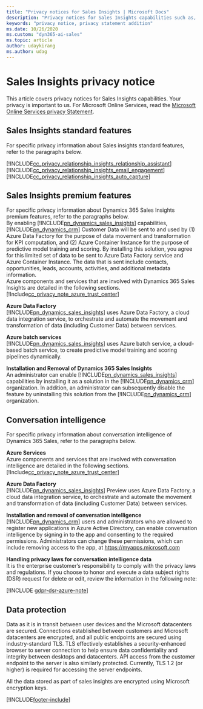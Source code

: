 ```yaml
---
title: "Privacy notices for Sales Insights | Microsoft Docs"
description: "Privacy notices for Sales Insights capabilities such as, standard features, premium features, conversation intelligence, and data protection."
keywords: "privacy notice, privacy statement addition"
ms.date: 10/26/2020
ms.custom: "dyn365-ai-sales"
ms.topic: article
author: udaykirang
ms.author: udag
---
```



# Sales Insights privacy notice 

This article covers privacy notices for Sales Insights capabilities. Your privacy is important to us. For Microsoft Online Services, read the [Microsoft Online Services privacy Statement](https://go.microsoft.com/fwlink/p/?LinkID=389041).

## Sales Insights standard features

For specific privacy information about Sales insights standard features, refer to the paragraphs below.

[!INCLUDE[cc_privacy_relationship_insights_relationship_assistant](../includes/cc-privacy-relationship-insights-relationship-assistant.md)]  
[!INCLUDE[cc_privacy_relationship_insights_email_engagement](../includes/cc-privacy-relationship-insights-email-engagement.md)]  
[!INCLUDE[cc_privacy_relationship_insights_auto_capture](../includes/cc-privacy-relationship-insights-auto-capture.md)]

## Sales Insights premium features

For specific privacy information about Dynamics 365 Sales Insights premium features, refer to the paragraphs below.  
By enabling [!INCLUDE[pn_dynamics_sales_insights](../includes/pn-dynamics-sales-insights.md)] capabilities, [!INCLUDE[pn_dynamics_crm](../includes/pn-dynamics-crm.md)] Customer Data will be sent to and used by (1) Azure Data Factory for the purpose of data movement and transformation for KPI computation, and (2) Azure Container Instance for the purpose of predictive model training and scoring. By installing this solution, you agree for this limited set of data to be sent to Azure Data Factory service and Azure Container Instance. The data that is sent include contacts, opportunities, leads, accounts, activities, and additional metadata information.  
Azure components and services that are involved with Dynamics 365 Sales Insights are detailed in the following sections.
[!Include[cc_privacy_note_azure_trust_center](../includes/cc-privacy-note-azure-trust-center.md)]  

**Azure Data Factory**  
[!INCLUDE[pn_dynamics_sales_insights](../includes/pn-dynamics-sales-insights.md)] uses Azure Data Factory, a cloud data integration service, to orchestrate and automate the movement and transformation of data (including Customer Data) between services.

**Azure batch services**   
[!INCLUDE[pn_dynamics_sales_insights](../includes/pn-dynamics-sales-insights.md)] uses Azure batch service, a cloud-based batch service, to create predictive model training and scoring pipelines dynamically. 

**Installation and Removal of Dynamics 365 Sales Insights**    
An administrator can enable [!INCLUDE[pn_dynamics_sales_insights](../includes/pn-dynamics-sales-insights.md)] capabilities by installing it as a solution in the [!INCLUDE[pn_dynamics_crm](../includes/pn-dynamics-crm.md)] organization. In addition, an administrator can subsequently disable the feature by uninstalling this solution from the [!INCLUDE[pn_dynamics_crm](../includes/pn-dynamics-crm.md)] organization.

## Conversation intelligence

For specific privacy information about conversation intelligence of Dynamics 365 Sales, refer to the paragraphs below.

**Azure Services**   
Azure components and services that are involved with conversation intelligence are detailed in the following sections.  
[!Include[cc_privacy_note_azure_trust_center](../includes/cc-privacy-note-azure-trust-center.md)]

**Azure Data Factory**  
[!INCLUDE[pn_dynamics_sales_insights](../includes/pn-dynamics-sales-insights.md)] Preview uses Azure Data Factory, a cloud data integration service, to orchestrate and automate the movement and transformation of data (including Customer Data) between services.

**Installation and removal of conversation intelligence**    
[!INCLUDE[pn_dynamics_crm](../includes/pn-dynamics-crm.md)] users and administrators who are allowed to register new applications in Azure Active Directory, can enable conversation intelligence by signing in to the app and consenting to the required permissions. Administrators can change these permissions, which can include removing access to the app, at https://myapps.microsoft.com 

**Handling privacy laws for conversation intelligence data**    
It is the enterprise customer’s responsibility to comply with the privacy laws and regulations. If you choose to honor and execute a data subject rights (DSR) request for delete or edit, review the information in the following note:

[!INCLUDE [gdpr-dsr-azure-note](~/../shared-content/shared/privacy-includes/gdpr-dsr-azure-note.md)]

## Data protection

Data as it is in transit between user devices and the Microsoft datacenters are secured. Connections established between customers and Microsoft datacenters are encrypted, and all public endpoints are secured using industry-standard TLS. TLS effectively establishes a security-enhanced browser to server connection to help ensure data confidentiality and integrity between desktops and datacenters. API access from the customer endpoint to the server is also similarly protected. Currently, TLS 1.2 (or higher) is required for accessing the server endpoints.

All the data stored as part of sales insights are encrypted using Microsoft encryption keys.


[!INCLUDE[footer-include](../includes/footer-banner.md)]
